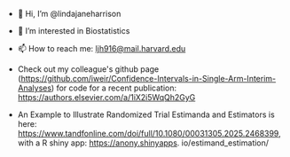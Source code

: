 - 👋 Hi, I’m @lindajaneharrison
- 👀 I’m interested in Biostatistics
- 📫 How to reach me: ljh916@mail.harvard.edu

- Check out my colleague's github page (https://github.com/iweir/Confidence-Intervals-in-Single-Arm-Interim-Analyses) for code for a recent publication: https://authors.elsevier.com/a/1iX2i5WqQh2GyG
- An Example to Illustrate Randomized Trial Estimanda and Estimators is here: https://www.tandfonline.com/doi/full/10.1080/00031305.2025.2468399, with a R shiny app: https://anony.shinyapps.
io/estimand_estimation/

<!---
lindajaneharrison/lindajaneharrison is a ✨ special ✨ repository because its `README.md` (this file) appears on your GitHub profile.
You can click the Preview link to take a look at your changes.
--->
